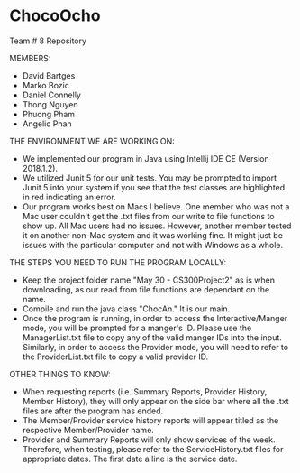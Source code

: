 # ChocoOcho
Team # 8 Repository

MEMBERS:
- David Bartges
- Marko Bozic
- Daniel Connelly
- Thong Nguyen
- Phuong Pham
- Angelic Phan

THE ENVIRONMENT WE ARE WORKING ON:
- We implemented our program in Java using Intellij IDE CE (Version 2018.1.2).
- We utilized Junit 5 for our unit tests. You may be prompted to import Junit 5 into your system if you see that the test
  classes are highlighted in red indicating an error. 
- Our program works best on Macs I believe. One member who was not a Mac user couldn't get the .txt files from our write
  to file functions to show up.  All Mac users had no issues. However, another member tested it on another non-Mac system
  and it was working fine. It might just be issues with the particular computer and not with Windows as a whole.

THE STEPS YOU NEED TO RUN THE PROGRAM LOCALLY:
- Keep the project folder name "May 30 - CS300Project2" as is when downloading, as our read from file functions
  are dependant on the name.
- Compile and run the java class "ChocAn." It is our main.
- Once the program is running, in order to access the Interactive/Manger mode, you will
  be prompted for a manger's ID. Please use the ManagerList.txt file to copy any of the valid
  manger IDs into the input. Similarly, in order to access the Provider mode, you will need to
  refer to the ProviderList.txt file to copy a valid provider ID.
  
OTHER THINGS TO KNOW:
- When requesting reports (i.e. Summary Reports, Provider History, Member History),
  they will only appear on the side bar where all the .txt files are after the program has ended.
- The Member/Provider service history reports will appear titled as the respective Member/Provider name.
- Provider and Summary Reports will only show services of the week. Therefore, when testing, please refer
  to the ServiceHistory.txt files for appropriate dates. The first date a line is the service date.

